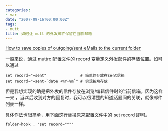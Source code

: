```yaml
---
categories:
- var
date: "2007-09-16T00:00:00Z"
tags:
- mutt
title: 如何让 mutt 的外发邮件保留在当前邮箱
---
```


[How to save copies of outgoing/sent eMails to the current folder][1]

一般来说，通过 muttrc 配置文件的 record 变量定义外发邮件的存储位置。如可以通过

```
set record="=sent"               # 简单的存放在sent信箱
set record="=sent-`date +%Y-%m`" # 实现按月存放
```

但是我想实现的确是把外发的信件存放在浏览/编辑信件时的当前信箱，因为这样一来
，当以后收到对方的回复时，我可以很清楚的知道话题间的关联，就像邮件列表一样。

具体作法也很简单，用下面这行替换原来配置文件中的 set record 即可。

    folder-hook . 'set record="^"'

[1]: http://wiki.mutt.org/?MuttFaq/Folder
